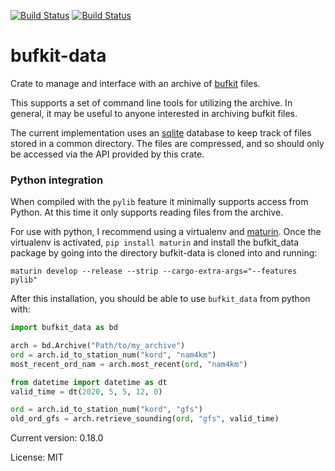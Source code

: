 [![Build Status](https://ci.appveyor.com/api/projects/status/github/rnleach/bufkit-data?branch=master&svg=true)](https://ci.appveyor.com/project/rnleach/bufkit-data/branch/master)
[![Build Status](https://travis-ci.org/rnleach/bufkit-data.svg?branch=master)](https://travis-ci.org/rnleach/bufkit-data)

# bufkit-data

Crate to manage and interface with an archive of
[bufkit](https://training.weather.gov/wdtd/tools/BUFKIT/index.php) files.

This supports a set of command line tools for utilizing the archive. In general, it may be
useful to anyone interested in archiving bufkit files.

The current implementation uses an [sqlite](https://www.sqlite.org/index.html) database to keep
track of files stored in a common directory. The files are compressed, and so should only be
accessed via the API provided by this crate.

### Python integration
When compiled with the `pylib` feature it minimally supports access from Python. At this time it
only supports reading files from the archive.

For use with python, I recommend using a virtualenv and
[maturin](https://github.com/pyo3/maturin). Once the virtualenv is activated,
`pip install maturin` and install the bufkit_data package by going into the directory
bufkit-data is cloned into and running:

```shell
maturin develop --release --strip --cargo-extra-args="--features pylib"

```

After this installation, you should be able to use `bufkit_data` from python with:
```python
import bufkit_data as bd

arch = bd.Archive("Path/to/my_archive")
ord = arch.id_to_station_num("kord", "nam4km")
most_recent_ord_nam = arch.most_recent(ord, "nam4km")

from datetime import datetime as dt
valid_time = dt(2020, 5, 5, 12, 0)

ord = arch.id_to_station_num("kord", "gfs")
old_ord_gfs = arch.retrieve_sounding(ord, "gfs", valid_time)

```

Current version: 0.18.0

License: MIT
